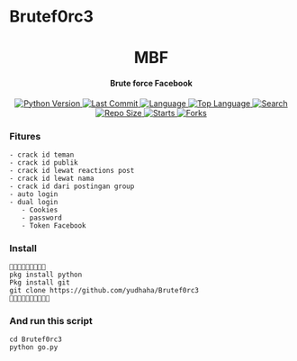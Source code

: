 # Brutef0rc3
<h1 align="center">
  MBF
</h1>
<h4 align="center">
  Brute force Facebook
</h4>
<div align="center">
  <a href="https://github.com/yudhaha">
    <img alt="Python Version" src="https://img.shields.io/badge/python-3.8-blue.svg"/>
  </a>
  <a href="https://github.com/yudhaha">
    <img alt="Last Commit" src="https://img.shields.io/github/last-commit/yudhaha/Brutef0rc3.svg"/>
  </a>
  <a href="https://github.com/yudhaha">
    <img alt="Language" src="https://img.shields.io/github/languages/count/yudhaha/Brutef0rc3.svg"/>
  </a>
  <a href="https://github.com/yudhaha">
    <img alt="Top Language" src="https://img.shields.io/github/languages/top/dz-id/mbf.svg"/>
  </a>
  <a href="https://github.com/yudhaha">
    <img alt="Search" src="https://img.shields.io/github/search/yudhaha/Brutef0rc3/Brutef0rc3.svg"/>
  </a>
  <a href="https://github.com/yudhaha">
    <img alt="Repo Size" src="https://img.shields.io/github/repo-size/yudhaha/Brutef0rc3.svg"/>
  </a>
  <a href="https://github.com/yudhaha">
    <img alt="Starts" src="https://img.shields.io/github/stars/yudhaha/Brutef0rc3.svg"/>
  </a>
  <a href="https://github.com/yudhaha">
    <img alt="Forks" src="https://img.shields.io/github/forks/yudhaha/Brutef0rc3.svg"/>
  </a>
</div>
<p align="center">
 </p>

### Fitures
```
- crack id teman
- crack id publik
- crack id lewat reactions post
- crack id lewat nama
- crack id dari postingan group
- auto login
- dual login
   - Cookies
   - password
   - Token Facebook
```
### Install
```
🔻🔻🔻🔻🔻🔻🔻🔻🔻
pkg install python
Pkg install git
git clone https://github.com/yudhaha/Brutef0rc3
🔺🔺🔺🔺🔺🔺🔺🔺🔺🔺
```
### And run this script
```
cd Brutef0rc3
python go.py
```
